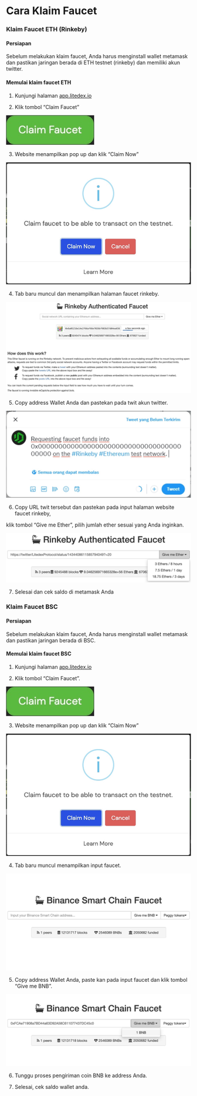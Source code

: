 # Cara Klaim Faucet

### **Klaim Faucet ETH \(Rinkeby\)**

#### **Persiapan** 

Sebelum melakukan klaim faucet, Anda harus menginstall wallet metamask dan pastikan jaringan berada di ETH testnet \(rinkeby\) dan memiliki akun twitter.

#### **Memulai klaim faucet ETH**

1. Kunjungi halaman [app.litedex.io](http://app.litedex.io)

2. Klik tombol “Claim Faucet”

![](../.gitbook/assets/2d5a9786-fdac-483f-badb-10ee995df96a_4_5005_c%20%281%29.jpeg)

3. Website menampilkan pop up dan klik “Claim Now”

![](../.gitbook/assets/d813cd7f-3b0d-44c0-878f-3db6cb252c51_1_201_a%20%282%29.jpeg)

4. Tab baru muncul dan menampilkan halaman faucet rinkeby.

![](../.gitbook/assets/54043853-e8a1-4a65-8ecf-70cefe74ca4c_1_105_c%20%281%29.jpeg)

5. Copy address Wallet Anda dan pastekan pada twit akun twitter.

![](../.gitbook/assets/abe28c4e-97c1-40e9-b253-392edbe87083_1_201_a%20%281%29.jpeg)

6. Copy URL twit tersebut dan pastekan pada input halaman website faucet rinkeby, 

klik tombol “Give me Ether”, pilih jumlah ether sesuai yang Anda inginkan.

![](../.gitbook/assets/8162b7a4-84ba-4e2b-ac90-8ead17a3a315_1_201_a%20%281%29.jpeg)

7. Selesai dan cek saldo di metamask Anda

### **Klaim Faucet BSC**

#### **Persiapan**

Sebelum melakukan klaim faucet, Anda harus menginstall wallet metamask dan pastikan jaringan berada di BSC.

#### **Memulai klaim faucet BSC**

1. Kunjungi halaman [app.litedex.io](http://app.litedex.io)

2. Klik tombol “Claim Faucet”.

![](../.gitbook/assets/2d5a9786-fdac-483f-badb-10ee995df96a_4_5005_c%20%283%29.jpeg)

3. Website menampilkan pop up dan klik “Claim Now”

![](../.gitbook/assets/d813cd7f-3b0d-44c0-878f-3db6cb252c51_1_201_a.jpeg)

4. Tab baru muncul menampilkan input faucet.

![](../.gitbook/assets/54b3e016-2895-4675-9875-5c705c63d4c5_1_105_c%20%281%29.jpeg)

5. Copy address Wallet Anda, paste kan pada input faucet dan klik tombol “Give me BNB”.

![](../.gitbook/assets/8c6ff5c5-9ce4-48c4-bbd4-e871ec45be2b_1_105_c%20%281%29.jpeg)

6. Tunggu proses pengiriman coin BNB ke address Anda.

7. Selesai, cek saldo wallet anda.



